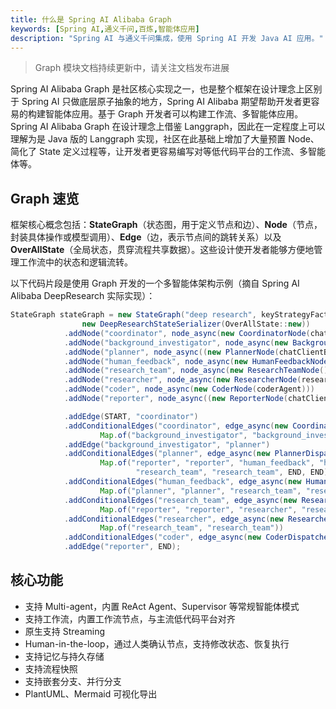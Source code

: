 ```yaml
---
title: 什么是 Spring AI Alibaba Graph
keywords: [Spring AI,通义千问,百炼,智能体应用]
description: "Spring AI 与通义千问集成，使用 Spring AI 开发 Java AI 应用。"
---
```

> Graph 模块文档持续更新中，请关注文档发布进展

Spring AI Alibaba Graph 是社区核心实现之一，也是整个框架在设计理念上区别于 Spring AI 只做底层原子抽象的地方，Spring AI Alibaba 期望帮助开发者更容易的构建智能体应用。基于 Graph 开发者可以构建工作流、多智能体应用。Spring AI Alibaba Graph 在设计理念上借鉴 Langgraph，因此在一定程度上可以理解为是 Java 版的 Langgraph 实现，社区在此基础上增加了大量预置 Node、简化了 State 定义过程等，让开发者更容易编写对等低代码平台的工作流、多智能体等。

## Graph 速览
框架核心概念包括：**StateGraph**（状态图，用于定义节点和边）、**Node**（节点，封装具体操作或模型调用）、**Edge**（边，表示节点间的跳转关系）以及 **OverAllState**（全局状态，贯穿流程共享数据）。这些设计使开发者能够方便地管理工作流中的状态和逻辑流转。

以下代码片段是使用 Graph 开发的一个多智能体架构示例（摘自 Spring AI Alibaba DeepResearch 实际实现）：

```java
StateGraph stateGraph = new StateGraph("deep research", keyStrategyFactory,
				new DeepResearchStateSerializer(OverAllState::new))
			.addNode("coordinator", node_async(new CoordinatorNode(chatClientBuilder)))
			.addNode("background_investigator", node_async(new BackgroundInvestigationNode(tavilySearchService)))
			.addNode("planner", node_async((new PlannerNode(chatClientBuilder))))
			.addNode("human_feedback", node_async(new HumanFeedbackNode()))
			.addNode("research_team", node_async(new ResearchTeamNode()))
			.addNode("researcher", node_async(new ResearcherNode(researchAgent)))
			.addNode("coder", node_async(new CoderNode(coderAgent)))
			.addNode("reporter", node_async((new ReporterNode(chatClientBuilder))))

			.addEdge(START, "coordinator")
			.addConditionalEdges("coordinator", edge_async(new CoordinatorDispatcher()),
					Map.of("background_investigator", "background_investigator", "planner", "planner", END, END))
			.addEdge("background_investigator", "planner")
			.addConditionalEdges("planner", edge_async(new PlannerDispatcher()),
					Map.of("reporter", "reporter", "human_feedback", "human_feedback", "planner", "planner",
							"research_team", "research_team", END, END))
			.addConditionalEdges("human_feedback", edge_async(new HumanFeedbackDispatcher()),
					Map.of("planner", "planner", "research_team", "research_team", END, END))
			.addConditionalEdges("research_team", edge_async(new ResearchTeamDispatcher()),
					Map.of("reporter", "reporter", "researcher", "researcher", "coder", "coder"))
			.addConditionalEdges("researcher", edge_async(new ResearcherDispatcher()),
					Map.of("research_team", "research_team"))
			.addConditionalEdges("coder", edge_async(new CoderDispatcher()), Map.of("research_team", "research_team"))
			.addEdge("reporter", END);
```

## 核心功能

+ 支持 Multi-agent，内置 ReAct Agent、Supervisor 等常规智能体模式
+ 支持工作流，内置工作流节点，与主流低代码平台对齐
+ 原生支持 Streaming
+ Human-in-the-loop，通过人类确认节点，支持修改状态、恢复执行
+ 支持记忆与持久存储
+ 支持流程快照
+ 支持嵌套分支、并行分支
+ PlantUML、Mermaid 可视化导出


